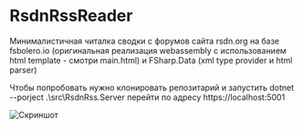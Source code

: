 # RsdnRssReader
Минималистичная читалка сводки с форумов сайта rsdn.org
на базе fsbolero.io (оригинальная реализация webassembly с использованием html template - смотри main.html)
и FSharp.Data (xml type provider и html parser)

Чтобы попробовать нужно клонировать репозитарий
и запустить dotnet --porject .\src\RsdnRss.Server
перейти по адресу https://localhost:5001

![Скриншот]("/RsdnRssReader/Screenshot.jpg" "Пример")